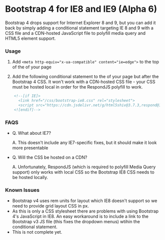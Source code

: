# Bootstrap 4 for IE8 and IE9 (Alpha 6)

Bootstrap 4 drops support for Internet Explorer 8 and 9, but you can add it back by simply adding a conditional statement targeting IE 8 and 9 with a CSS file and a CDN-hosted JavaScript file to polyfill media query and HTML5 element support.


### Usage

1. Add `<meta http-equiv="x-ua-compatible" content="ie=edge">` to the top of the <head> of your page

2. Add the following conditional statement to the <head> of your page but after the Bootstrap 4 CSS. It won't work with a CDN-hosted CSS file - your CSS must be hosted local in order for the RespondJS polyfill to work.

```html
    <!--[if IE]>
      <link href="/css/bootstrap-ie8.css" rel="stylesheet">
      <script src="https://cdn.jsdelivr.net/g/html5shiv@3.7.3,respond@1.4.2"></script>
    <![endif]-->
```


### FAQS

* Q. What about IE7?

  A. This doesn't include any IE7-specific fixes, but it should make it look more presentable 

* Q. Will the CSS be hosted on a CDN?

  A. Unfortunately, RespondJS (which is required to polyfill Media Query support) only works with local CSS so the Bootstrap IE8 CSS needs to be hosted locally. 


### Known Issues

- Bootstrap v4 uses rem units for layout which IE8 doesn't support so we need to provide grid layout CSS in px.
- As this is only a CSS stylesheet there are problems with using Bootstrap 4's JavaScript in IE8. An easy workaround is to include a link to the Bootstrap v3 JS file (this fixes the dropdown menus) wtihin the conditional statement.
- This is not complete yet.
